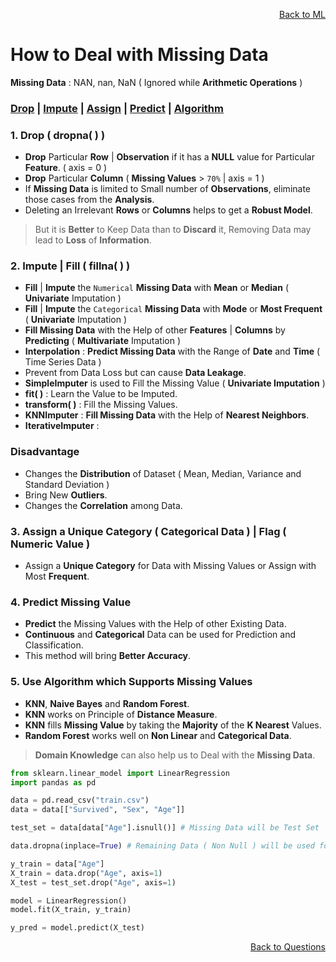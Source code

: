 <p align='right'><a align="right" href="https://github.com/KIRANKUMAR7296/Library/blob/main/Machine%20Learning/Machine%20Learning%20Models.md">Back to ML</a></p>

# How to Deal with Missing Data

**Missing Data** : NAN, nan, NaN ( Ignored while **Arithmetic Operations** )

<h3><a href="#del">Drop</a> | <a href="#impute">Impute</a> | <a href="#assign">Assign</a> | <a href="#predict">Predict</a> | <a href="#algo">Algorithm</a></h3>

<h3 name="del"> 1. Drop ( dropna( ) )</h3>

- **Drop** Particular **Row** | **Observation** if it has a **NULL** value for Particular **Feature**. ( axis = 0 )
- **Drop** Particular **Column** ( **Missing Values** > `70%` | axis = 1 )
- If **Missing Data** is limited to Small number of **Observations**, eliminate those cases from the **Analysis**.
- Deleting an Irrelevant **Rows** or **Columns** helps to get a **Robust Model**.

> But it is **Better** to Keep Data than to **Discard** it, Removing Data may lead to **Loss** of **Information**.

<h3 name="impute"> 2. Impute | Fill ( fillna( ) )</h3>

- **Fill** | **Impute** the `Numerical` **Missing Data** with **Mean** or **Median** ( **Univariate** Imputation ) 
- **Fill** | **Impute** the `Categorical` **Missing Data** with **Mode** or **Most Frequent** (  **Univariate** Imputation ) 
- **Fill Missing Data** with the Help of other **Features** | **Columns** by **Predicting** ( **Multivariate** Imputation ) 
- **Interpolation** : **Predict Missing Data** with the Range of **Date** and **Time** ( Time Series Data ) 
- Prevent from Data Loss but can cause **Data Leakage**.
- **SimpleImputer** is used to Fill the Missing Value ( **Univariate Imputation** ) 
- **fit( )** : Learn the Value to be Imputed.
- **transform( )** : Fill the Missing Values.
- **KNNImputer** : **Fill Missing Data** with the Help of **Nearest Neighbors**.
- **IterativeImputer** : 

### Disadvantage

- Changes the **Distribution** of Dataset ( Mean, Median, Variance and Standard Deviation )
- Bring New **Outliers**.
- Changes the **Correlation** among Data.

<h3 name="assign"> 3. Assign a Unique Category ( Categorical Data ) | Flag ( Numeric Value )</h3>

- Assign a **Unique Category** for Data with Missing Values or Assign with Most **Frequent**.

<h3 name="predict"> 4. Predict Missing Value</h3>

- **Predict** the Missing Values with the Help of other Existing Data.
- **Continuous** and **Categorical** Data can be used for Prediction and Classification.
- This method will bring **Better Accuracy**. 

<h3 name="algo"> 5. Use Algorithm which Supports Missing Values</h3>

- **KNN**, **Naive Bayes** and **Random Forest**.
- **KNN** works on Principle of **Distance Measure**.
- **KNN** fills **Missing Value** by taking the **Majority** of the **K Nearest** Values.
- **Random Forest** works well on **Non Linear** and **Categorical Data**.

> **Domain Knowledge** can also help us to Deal with the **Missing Data**.

```python
from sklearn.linear_model import LinearRegression
import pandas as pd

data = pd.read_csv("train.csv")
data = data[["Survived", "Sex", "Age"]]

test_set = data[data["Age"].isnull()] # Missing Data will be Test Set

data.dropna(inplace=True) # Remaining Data ( Non Null ) will be used for Training the Model

y_train = data["Age"]
X_train = data.drop("Age", axis=1)
X_test = test_set.drop("Age", axis=1)

model = LinearRegression()
model.fit(X_train, y_train)

y_pred = model.predict(X_test)
```

<p align='right'><a align="right" href="https://github.com/KIRANKUMAR7296/Library/blob/main/Interview.md">Back to Questions</a></p>
